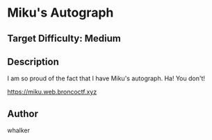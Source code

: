 # Miku's Autograph

## Target Difficulty: Medium

## Description

I am so proud of the fact that I have Miku's autograph. Ha! You don't!

https://miku.web.broncoctf.xyz

## Author
whalker